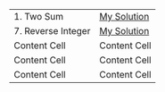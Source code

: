 |                    |                                                                                                 |
| ------------------ | ----------------------------------------------------------------------------------------------- |
| 1. Two Sum         | [My Solution](https://github.com/suefrontend/leetcode-javascript/tree/master/1-Two-Sum)         |
| 7. Reverse Integer | [My Solution](https://github.com/suefrontend/leetcode-javascript/tree/master/7-Reverse-Integer) |
| Content Cell       | Content Cell                                                                                    |
| Content Cell       | Content Cell                                                                                    |
| Content Cell       | Content Cell                                                                                    |
